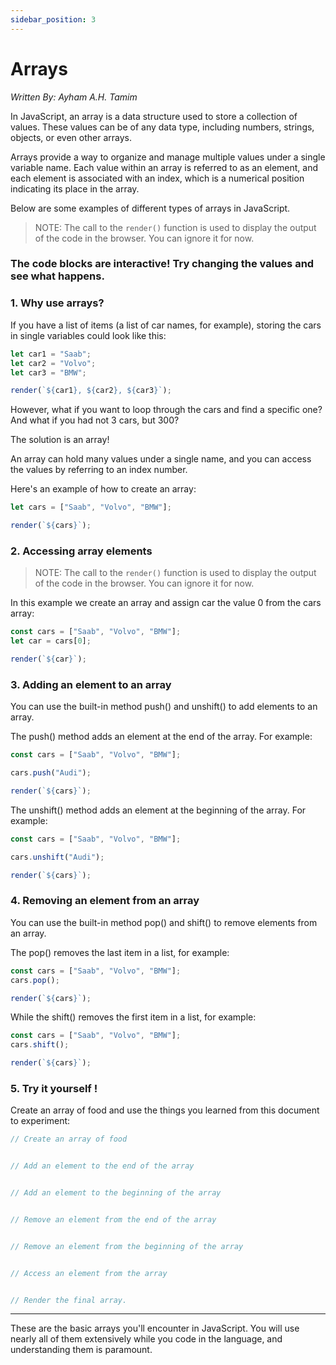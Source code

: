 ```yaml
---
sidebar_position: 3
---
```


# Arrays
*Written By: Ayham A.H. Tamim*


In JavaScript, an array is a data structure used to store a collection of values. These values can be of any data type, including numbers, strings, objects, or even other arrays.

Arrays provide a way to organize and manage multiple values under a single variable name. Each value within an array is referred to as an element, and each element is associated with an index, which is a numerical position indicating its place in the array.

Below are some examples of different types of arrays in JavaScript.

> NOTE:
> The call to the `render()` function is used to display the output of the code in the browser. You can ignore it for now.

### **The code blocks are interactive! Try changing the values and see what happens.**

### 1. Why use arrays?

If you have a list of items (a list of car names, for example), storing the cars in single variables could look like this:

 ```javascript live noInline
let car1 = "Saab";
let car2 = "Volvo";
let car3 = "BMW";

render(`${car1}, ${car2}, ${car3}`);
  ```

However, what if you want to loop through the cars and find a specific one? And what if you had not 3 cars, but 300?

The solution is an array!

An array can hold many values under a single name, and you can access the values by referring to an index number.

Here's an example of how to create an array:

```javascript live noInline
let cars = ["Saab", "Volvo", "BMW"];

render(`${cars}`);
```

### 2. Accessing array elements

> NOTE:
> The call to the `render()` function is used to display the output of the code in the browser. You can ignore it for now.

In this example we create an array and assign car the value 0 from the cars array: 

```javascript live noInline
const cars = ["Saab", "Volvo", "BMW"];
let car = cars[0];

render(`${car}`);
```

### 3. Adding an element to an array

You can use the built-in method push() and unshift() to add elements to an array.

The push() method adds an element at the end of the array. For example: 

```javascript live noInline
const cars = ["Saab", "Volvo", "BMW"];

cars.push("Audi");

render(`${cars}`);
```

The unshift() method adds an element at the beginning of the array. For example:

```javascript live noInline
const cars = ["Saab", "Volvo", "BMW"];

cars.unshift("Audi");

render(`${cars}`);
```

### 4. Removing an element from an array

You can use the built-in method pop() and shift() to remove elements from an array.

The pop() removes the last item in a list, for example:

```javascript live noInline
const cars = ["Saab", "Volvo", "BMW"];
cars.pop();

render(`${cars}`);
```

While the shift() removes the first item in a list, for example:

```javascript live noInline
const cars = ["Saab", "Volvo", "BMW"];
cars.shift();

render(`${cars}`);
```

### 5. Try it yourself !

Create an array of food and use the things you learned from this document to experiment:

```javascript live noInline
// Create an array of food


// Add an element to the end of the array


// Add an element to the beginning of the array


// Remove an element from the end of the array


// Remove an element from the beginning of the array


// Access an element from the array


// Render the final array.
```


---


These are the basic arrays you'll encounter in JavaScript. You will use nearly all of them extensively while you code in the language, and understanding them is paramount.


